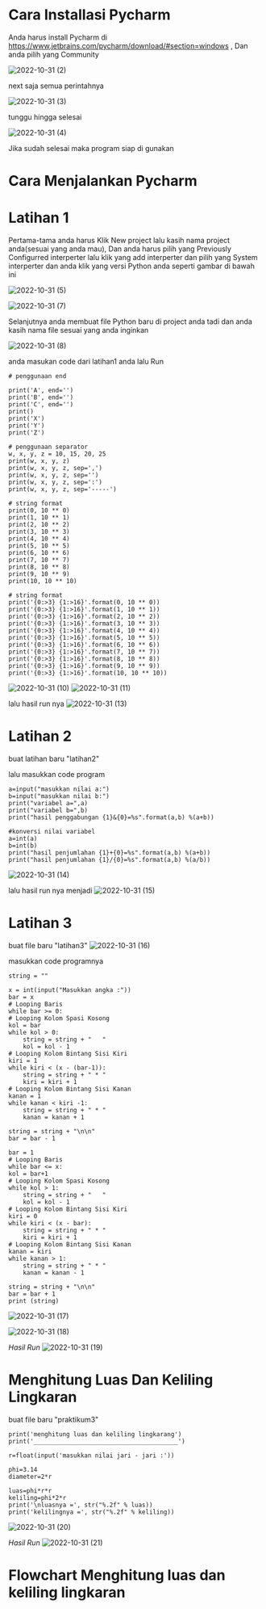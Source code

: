
# Cara Installasi Pycharm
Anda harus install Pycharm di https://www.jetbrains.com/pycharm/download/#section=windows  , Dan anda pilih yang Community

![2022-10-31 (2)](https://user-images.githubusercontent.com/115775237/198932831-83182560-3117-4469-8e45-924b8cd7887d.png)

next saja semua perintahnya 

![2022-10-31 (3)](https://user-images.githubusercontent.com/115775237/198933464-45381f87-f77d-4ace-bc48-0bef2d8e66a0.png)

tunggu hingga selesai

![2022-10-31 (4)](https://user-images.githubusercontent.com/115775237/198933506-e6659704-6c9f-48ea-bdc9-5b44ceadc8a3.png)

Jika sudah selesai maka program siap di gunakan

# Cara Menjalankan Pycharm 
# Latihan 1

Pertama-tama anda harus Klik New project lalu kasih nama project anda(sesuai yang anda mau), Dan anda harus pilih yang Previously Configurred interperter lalu klik yang add interperter dan pilih yang System interperter dan anda klik yang versi Python anda seperti gambar di bawah ini

![2022-10-31 (5)](https://user-images.githubusercontent.com/115775237/198933905-c2ae0ccd-7314-4c31-b29d-65ba89f636d8.png)

![2022-10-31 (7)](https://user-images.githubusercontent.com/115775237/198934143-2f924b1e-5ea6-45de-8951-85f8e477f672.png)

Selanjutnya anda membuat file Python baru di project anda tadi dan anda kasih nama file sesuai yang anda inginkan

![2022-10-31 (8)](https://user-images.githubusercontent.com/115775237/198934387-0fe36386-208d-4ef2-a31d-075c791a91f7.png)

anda masukan code dari latihan1 anda lalu Run

	# penggunaan end

	print('A', end='')
	print('B', end='')
	print('C', end='')
	print()
	print('X')
	print('Y')
	print('Z')

	# penggunaan separator
	w, x, y, z = 10, 15, 20, 25
	print(w, x, y, z)
	print(w, x, y, z, sep=',')
	print(w, x, y, z, sep='')
	print(w, x, y, z, sep=':')
	print(w, x, y, z, sep='-----')

	# string format
	print(0, 10 ** 0)
	print(1, 10 ** 1)
	print(2, 10 ** 2)
	print(3, 10 ** 3)
	print(4, 10 ** 4)
	print(5, 10 ** 5)
	print(6, 10 ** 6)
	print(7, 10 ** 7)
	print(8, 10 ** 8)
	print(9, 10 ** 9)
	print(10, 10 ** 10)

	# string format
	print('{0:>3} {1:>16}'.format(0, 10 ** 0))
	print('{0:>3} {1:>16}'.format(1, 10 ** 1))
	print('{0:>3} {1:>16}'.format(2, 10 ** 2))
	print('{0:>3} {1:>16}'.format(3, 10 ** 3))
	print('{0:>3} {1:>16}'.format(4, 10 ** 4))
	print('{0:>3} {1:>16}'.format(5, 10 ** 5))
	print('{0:>3} {1:>16}'.format(6, 10 ** 6))
	print('{0:>3} {1:>16}'.format(7, 10 ** 7))
	print('{0:>3} {1:>16}'.format(8, 10 ** 8))
	print('{0:>3} {1:>16}'.format(9, 10 ** 9))
	print('{0:>3} {1:>16}'.format(10, 10 ** 10))

![2022-10-31 (10)](https://user-images.githubusercontent.com/115775237/198934894-9eadb8fb-bf4b-47cd-bfac-a1027f06ac3c.png)
![2022-10-31 (11)](https://user-images.githubusercontent.com/115775237/198934948-5ad82e04-afc7-4470-8a03-4f2d885a9305.png)

lalu hasil run nya
![2022-10-31 (13)](https://user-images.githubusercontent.com/115775237/198935226-cad7e53c-cd33-4516-878c-8c2be9dce648.png)

# Latihan 2 
buat latihan baru "latihan2"

lalu masukkan code program

	a=input("masukkan nilai a:")
	b=input("masukkan nilai b:")
	print("variabel a=",a)
	print("variabel b=",b)
	print("hasil penggabungan {1}&{0}=%s".format(a,b) %(a+b))

	#konversi nilai variabel
	a=int(a)
	b=int(b)
	print("hasil penjumlahan {1}+{0}=%s".format(a,b) %(a+b))
	print("hasil penjumlahan {1}/{0}=%s".format(a,b) %(a/b))

![2022-10-31 (14)](https://user-images.githubusercontent.com/115775237/198935539-aa9e1779-1e2a-49c7-aafe-a2a9df4a4fa3.png)

lalu hasil run nya menjadi
![2022-10-31 (15)](https://user-images.githubusercontent.com/115775237/198935716-5385feda-0640-41f4-9d2f-81cca1875b91.png)

# Latihan 3
buat file baru "latihan3"
![2022-10-31 (16)](https://user-images.githubusercontent.com/115775237/198935852-a75da9bf-dfb4-495d-a952-10d7fe51b41d.png)

masukkan code programnya

	string = ""

	x = int(input("Masukkan angka :"))
	bar = x
	# Looping Baris
	while bar >= 0:
	# Looping Kolom Spasi Kosong
	kol = bar
	while kol > 0:
		string = string + "   "
		kol = kol - 1
	# Looping Kolom Bintang Sisi Kiri
	kiri = 1
	while kiri < (x - (bar-1)):
		string = string + " * "
		kiri = kiri + 1
	# Looping Kolom Bintang Sisi Kanan
	kanan = 1
	while kanan < kiri -1:
		string = string + " * "
		kanan = kanan + 1

	string = string + "\n\n"
	bar = bar - 1

	bar = 1
	# Looping Baris
	while bar <= x:
	kol = bar+1
	# Looping Kolom Spasi Kosong
	while kol > 1:
		string = string + "   "
		kol = kol - 1
	# Looping Kolom Bintang Sisi Kiri
	kiri = 0
	while kiri < (x - bar):
		string = string + " * "
		kiri = kiri + 1
	# Looping Kolom Bintang Sisi Kanan
	kanan = kiri
	while kanan > 1:
		string = string + " * "
		kanan = kanan - 1

	string = string + "\n\n"
	bar = bar + 1
	print (string)

![2022-10-31 (17)](https://user-images.githubusercontent.com/115775237/198936187-68ac9e99-41a0-47f4-b13c-73aeab015353.png)

![2022-10-31 (18)](https://user-images.githubusercontent.com/115775237/198936210-438e0ecf-327f-45b0-a7c6-8be9c9d609a7.png)

*Hasil Run*
![2022-10-31 (19)](https://user-images.githubusercontent.com/115775237/198936591-1d85e5e0-bfab-4b30-abfd-ab3a8cffd542.png)

# Menghitung Luas Dan Keliling Lingkaran
buat file baru "praktikum3"

	print('menghitung luas dan keliling lingkarang')
	print('________________________________________')

	r=float(input('masukkan nilai jari - jari :'))

	phi=3.14
	diameter=2*r

	luas=phi*r*r
	keliling=phi*2*r
	print('\nluasnya =', str("%.2f" % luas))
	print('kelilingnya =', str("%.2f" % keliling))

![2022-10-31 (20)](https://user-images.githubusercontent.com/115775237/198937031-381eab4c-c619-48e3-b6b1-2b26d58ea5d9.png)

*Hasil Run*
![2022-10-31 (21)](https://user-images.githubusercontent.com/115775237/198937108-6674b88a-4277-4f76-8802-52dbf5a07503.png)

# Flowchart Menghitung luas dan keliling lingkaran
